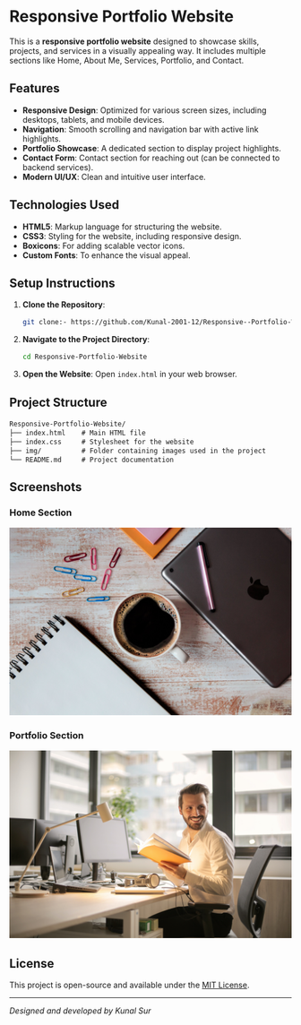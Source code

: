 
# Responsive Portfolio Website

This is a **responsive portfolio website** designed to showcase skills, projects, and services in a visually appealing way. It includes multiple sections like Home, About Me, Services, Portfolio, and Contact.

## Features

- **Responsive Design**: Optimized for various screen sizes, including desktops, tablets, and mobile devices.
- **Navigation**: Smooth scrolling and navigation bar with active link highlights.
- **Portfolio Showcase**: A dedicated section to display project highlights.
- **Contact Form**: Contact section for reaching out (can be connected to backend services).
- **Modern UI/UX**: Clean and intuitive user interface.

## Technologies Used

- **HTML5**: Markup language for structuring the website.
- **CSS3**: Styling for the website, including responsive design.
- **Boxicons**: For adding scalable vector icons.
- **Custom Fonts**: To enhance the visual appeal.

## Setup Instructions

1. **Clone the Repository**: 
   ```bash
   git clone:- https://github.com/Kunal-2001-12/Responsive--Portfolio-Website.git
   ```
2. **Navigate to the Project Directory**:
   ```bash
   cd Responsive-Portfolio-Website
   ```
3. **Open the Website**: Open `index.html` in your web browser.

## Project Structure

```
Responsive-Portfolio-Website/
├── index.html    # Main HTML file
├── index.css     # Stylesheet for the website
├── img/          # Folder containing images used in the project
└── README.md     # Project documentation
```

## Screenshots

### Home Section
![Home Section](img/project1.jpg)

### Portfolio Section
![Portfolio Section](img/project2.jpg)

## License

This project is open-source and available under the [MIT License](LICENSE).

---

*Designed and developed by Kunal Sur*
